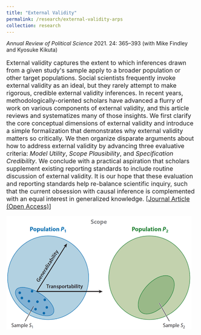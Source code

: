 ```yaml
---
title: "External Validity"
permalink: /research/external-validity-arps
collection: research
---
```


<style>
.thumbnailevarps {
    background-color: black;
    height: 300px;
    display: inline-block; 
    background-size: cover; 
    background-position: center center;
    background-repeat: no-repeat;
}
</style>

*Annual Review of Political Science* 2021. 24: 365–393 (with Mike Findley and Kyosuke Kikuta)
 
<p style="font-size: 12pt; width: 100%; text-align: left;">External validity captures the extent to which inferences drawn from a given study's sample apply to a broader population or other target populations. Social scientists frequently invoke external validity as an ideal, but they rarely attempt to make rigorous, credible external validity inferences. In recent years, methodologically-oriented scholars have advanced a flurry of work on various components of external validity, and this article reviews and systematizes many of those insights. We first clarify the core conceptual dimensions of external validity and introduce a simple formalization that demonstrates why external validity matters so critically. We then organize disparate arguments about how to address external validity by advancing three evaluative criteria: <i>Model Utility</i>, <i>Scope Plausibility</i>, and <i>Specification Credibility</i>. We conclude with a practical aspiration that scholars supplement existing reporting standards to include routine discussion of external validity. It is our hope that these evaluation and reporting standards help re-balance scientific inquiry, such that the current obsession with causal inference is complemented with an equal interest in generalized knowledge. [<a href="https://www.annualreviews.org/doi/abs/10.1146/annurev-polisci-041719-102556">Journal Article (Open Access)</a>]</p> 

<p style="font-size: 12pt; width: 100%; text-align: left;"><img src="/images/ev.png" class="thumbnailevarps" style="width: 97%;"></p> 